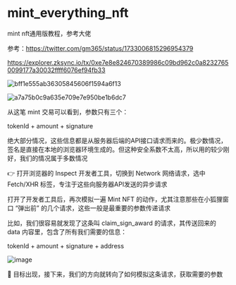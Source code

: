 # mint_everything_nft
mint nft通用版教程，参考大佬

参考：https://twitter.com/gm365/status/1733006815296954379

https://explorer.zksync.io/tx/0xe7e8e824670389986c09bd962c0a82327650099177a30032ffff6076ef94fb33

![bff1e555ab36305845606f1594a6f13](https://github.com/xyyz12/mint_everything_nft/assets/91812763/aef49af9-1670-4027-9aa8-738c86471b96)

![a7a75b0c9a635e709e7e950be1b6dc7](https://github.com/xyyz12/mint_everything_nft/assets/91812763/3a70e050-ded3-4e30-8673-96ebbaac2d1e)

从这笔 mint 交易可以看到，参数只有三个：

tokenId  +  amount  +  signature

绝大部分情况，这些信息都是从服务器后端的API接口请求而来的。极少数情况，签名是直接在本地的浏览器环境生成的。但这种安全系数不太高，所以用的较少刚好，我们的情况属于多数情况

👉 打开浏览器的 Inspect 开发者工具，切换到 Network 网络请求，选中 Fetch/XHR 标签，专注于这些向服务器API发送的异步请求

打开了开发者工具后，再次模拟一遍 Mint NFT 的动作，尤其注意那些在小狐狸窗口  “弹出前”  的几个请求，这些一般是最重要的参数传递请求

比如，我们很容易就发现了这条叫 claim_sign_award 的请求，其传送回来的 data 内容里，包含了所有我们需要的信息：

tokenId  +  amount  +  signature  +  address

![image](https://github.com/xyyz12/mint_everything_nft/assets/91812763/57398909-cbb8-4cc6-afe0-2eaacfbb6570)

🎯 目标出现，接下来，我们的方向就转向了如何模拟这条请求，获取需要的参数





